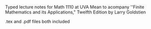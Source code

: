 Typed lecture notes for Math 1110 at UVA
Mean to acompany ''Finite Mathematics and its Applications," Twelfth Edition by Larry Goldstien

.tex and .pdf files both included

